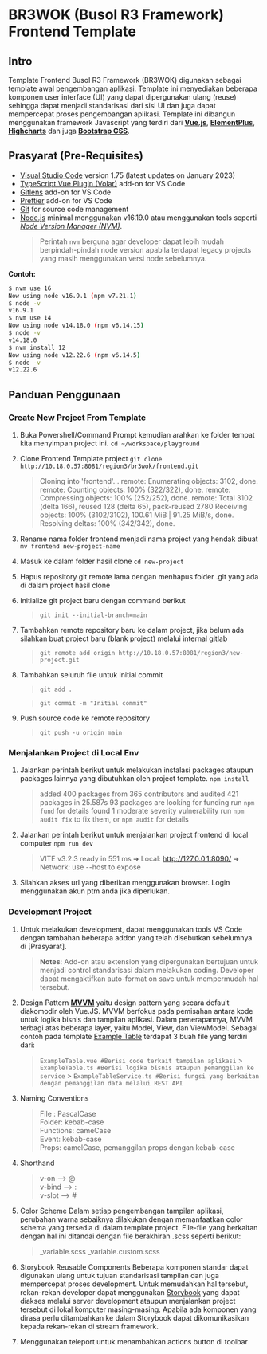 # BR3WOK (Busol R3 Framework) Frontend Template

## Intro

Template Frontend Busol R3 Framework (BR3WOK) digunakan sebagai template awal pengembangan aplikasi. Template ini menyediakan beberapa komponen user interface (UI) yang dapat dipergunakan ulang (reuse) sehingga dapat menjadi standarisasi dari sisi UI dan juga dapat mempercepat proses pengembangan aplikasi. Template ini dibangun menggunakan framework Javascript yang terdiri dari **[Vue.js](https://vuejs.org/)**, **[ElementPlus](https://element-plus.org/en-US/)**, **[Highcharts](https://www.highcharts.com/)** dan juga **[Bootstrap CSS](https://getbootstrap.com/)**.

## Prasyarat (Pre-Requisites)

- [Visual Studio Code](https://code.visualstudio.com/download) version 1.75 (latest updates on January 2023)
- [TypeScript Vue Plugin (Volar)](https://marketplace.visualstudio.com/items?itemName=Vue.vscode-typescript-vue-plugin) add-on for VS Code
- [Gitlens](https://marketplace.visualstudio.com/items?itemName=eamodio.gitlens) add-on for VS Code
- [Prettier](https://marketplace.visualstudio.com/items?itemName=esbenp.prettier-vscode) add-on for VS Code
- [Git](https://git-scm.com/downloads) for source code management
- [Node.js](https://nodejs.org/en/download/) minimal menggunakan v16.19.0 atau menggunakan tools seperti _[Node Version Manager (NVM)](https://github.com/nvm-sh/nvm)_.
  > Perintah `nvm` berguna agar developer dapat lebih mudah berpindah-pindah node version apabila terdapat legacy projects yang masih menggunakan versi node sebelumnya.


**Contoh:**

```sh
$ nvm use 16
Now using node v16.9.1 (npm v7.21.1)
$ node -v
v16.9.1
$ nvm use 14
Now using node v14.18.0 (npm v6.14.15)
$ node -v
v14.18.0
$ nvm install 12
Now using node v12.22.6 (npm v6.14.5)
$ node -v
v12.22.6
```

## Panduan Penggunaan

### Create New Project From Template

1. Buka Powershell/Command Prompt kemudian arahkan ke folder tempat kita menyimpan project ini.
   `cd ~/workspace/playground`
2. Clone Frontend Template project
   `git clone http://10.18.0.57:8081/region3/br3wok/frontend.git`
   > Cloning into 'frontend'...
   > remote: Enumerating objects: 3102, done.
   > remote: Counting objects: 100% (322/322), done.
   > remote: Compressing objects: 100% (252/252), done.
   > remote: Total 3102 (delta 166), reused 128 (delta 65), pack-reused 2780
   > Receiving objects: 100% (3102/3102), 100.61 MiB | 91.25 MiB/s, done.
   > Resolving deltas: 100% (342/342), done.
3. Rename nama folder frontend menjadi nama project yang hendak dibuat
   `mv frontend new-project-name`
4. Masuk ke dalam folder hasil clone
   `cd new-project`
5. Hapus repository git remote lama dengan menhapus folder .git yang ada di dalam project hasil clone
6. Initialize git project baru dengan command berikut
   >`git init --initial-branch=main`

7. Tambahkan remote repository baru ke dalam project, jika belum ada silahkan buat project baru (blank project) melalui internal gitlab
   >`git remote add origin http://10.18.0.57:8081/region3/new-project.git`

8. Tambahkan seluruh file untuk initial commit 
   >`git add .`
   
   >`git commit -m "Initial commit"`

9. Push source code ke remote repository
   >`git push -u origin main`

### Menjalankan Project di Local Env

1. Jalankan perintah berikut untuk melakukan instalasi packages ataupun packages lainnya yang dibutuhkan oleh project template.
   `npm install`
   > added 400 packages from 365 contributors and audited 421 packages in 25.587s
   > 93 packages are looking for funding
   > run `npm fund` for details
   > found 1 moderate severity vulnerability
   > run `npm audit fix` to fix them, or `npm audit` for details
2. Jalankan perintah berikut untuk menjalankan project frontend di local computer
   `npm run dev`
   > VITE v3.2.3 ready in 551 ms
   > ➜ Local: http://127.0.0.1:8090/
   > ➜ Network: use --host to expose
3. Silahkan akses url yang diberikan menggunakan browser. Login menggunakan akun ptm anda jika diperlukan.

### Development Project

1. Untuk melakukan development, dapat menggunakan tools VS Code dengan tambahan beberapa addon yang telah disebutkan sebelumnya di [Prasyarat].
   > **Notes**: Add-on atau extension yang dipergunakan bertujuan untuk menjadi control standarisasi dalam melakukan coding. Developer dapat mengaktifkan auto-format on save untuk mempermudah hal tersebut.
2. Design Pattern **[MVVM](https://012.vuejs.org/guide/)** yaitu design pattern yang secara default diakomodir oleh Vue.JS. MVVM berfokus pada pemisahan antara kode untuk logika bisnis dan tampilan aplikasi. Dalam penerapannya, MVVM terbagi atas beberapa layer, yaitu Model, View, dan ViewModel. Sebagai contoh pada template [Example Table](http://localhost:8090/example-table) terdapat 3 buah file yang terdiri dari:
   > `ExampleTable.vue #Berisi code terkait tampilan aplikasi` > `ExampleTable.ts #Berisi logika bisnis ataupun pemanggilan ke service` > `ExampleTableService.ts #Berisi fungsi yang berkaitan dengan pemanggilan data melalui REST API`
3. Naming Conventions
   > File : PascalCase  
   > Folder: kebab-case  
   > Functions: cameCase  
   > Event: kebab-case  
   > Props: camelCase, pemanggilan props dengan kebab-case
4. Shorthand
   > v-on --> @  
   > v-bind --> :  
   > v-slot --> #
5. Color Scheme
   Dalam setiap pengembangan tampilan aplikasi, perubahan warna sebaiknya dilakukan dengan memanfaatkan color schema yang tersedia di dalam template project. File-file yang berkaitan dengan hal ini ditandai dengan file berakhiran .scss seperti berikut:
   > \_variable.scss
   > \_variable.custom.scss
6. Storybook Reusable Components
   Beberapa komponen standar dapat digunakan ulang untuk tujuan standarisasi tampilan dan juga mempercepat proses development. Untuk memudahkan hal tersebut, rekan-rekan developer dapat menggunakan [Storybook](http://10.18.0.57:8081/region3/br3wok/storybook) yang dapat diakses melalui server development ataupun menjalankan project tersebut di lokal komputer masing-masing. Apabila ada komponen yang dirasa perlu ditambahkan ke dalam Storybook dapat dikomunikasikan kepada rekan-rekan di stream framework.

7. Menggunakan teleport untuk menambahkan actions button di toolbar
